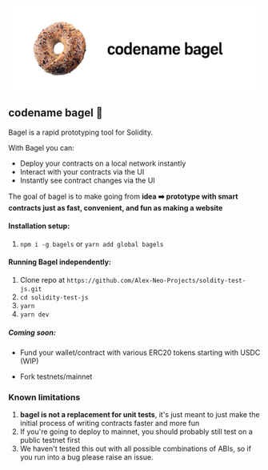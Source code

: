 ![codename bagel](./assets/banner.png)

## codename bagel 🥯

Bagel is a rapid prototyping tool for Solidity. 

With Bagel you can:
- Deploy your contracts on a local network instantly
- Interact with your contracts via the UI 
- Instantly see contract changes via the UI

The goal of bagel is to make going from **idea ➡️ prototype with smart contracts just as fast, convenient, and fun as making a website**

#### Installation setup:
1) `npm i -g bagels` or `yarn add global bagels`

#### Running Bagel independently: 
1) Clone repo at `https://github.com/Alex-Neo-Projects/soldity-test-js.git`
2) `cd solidity-test-js`
3) `yarn`
4) `yarn dev`

##### Coming soon:
- Fund your wallet/contract with various ERC20 tokens starting with USDC (WIP)

- Fork testnets/mainnet

### Known limitations
1) **bagel is not a replacement for unit tests**, it's just meant to just make the initial process of writing contracts faster and more fun
2) If you're going to deploy to mainnet, you should probably still test on a public testnet first
3) We haven't tested this out with all possible combinations of ABIs, so if you run into a bug please raise an issue.